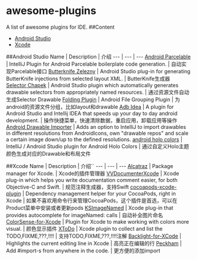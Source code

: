 # awesome-plugins
A list of awesome plugins for IDE.
##Content
- [Android Studio](#android-studio)
- [Xcode](#xcode)

##Android Studio
Name | Description | 介绍
--- | --- | ---
[Android Parcelable](https://github.com/mcharmas/android-parcelable-intellij-plugin) | IntelliJ Plugin for Android Parcelable boilerplate code generation. | 自动实现Parcelable接口
[Butterknife Zelezny](https://github.com/avast/android-butterknife-zelezny) | Android Studio plug-in for generating ButterKnife injections from selected layout XML. | ButterKnife生成器
[Selector Chapek](https://github.com/inmite/android-selector-chapek) | Android Studio plugin which automatically generates drawable selectors from appropriately named resources. | 通过资源文件自动生成Selector Drawable
[Folding Plugin](https://github.com/dmytrodanylyk/folding-plugin) | Android File Grouping Plugin | 为android的资源文件分组，比如layout和drawable
[Adb Idea](https://github.com/pbreault/adb-idea) | A plugin for Android Studio and Intellij IDEA that speeds up your day to day android development. | 操作快捷菜单，快速清除数据，重启应用，卸载应用等操作
[Android Drawable Importer](https://github.com/winterDroid/android-drawable-importer-intellij-plugin) | Adds an option to IntelliJ to import drawables in different resolutions from AndroidIcons, own "drawable repos" and scale a certain image down/up to the defined resolutions.
[android holo colors](https://github.com/jeromevdl/android-holo-colors-idea-plugin) | IntelliJ / Android Studio plugin for Android Holo Colors | 通过自定义Holo主题颜色生成对应的Drawable和布局文件

##Xcode
Name | Description | 介绍``
--- | --- | ---
[Alcatraz](https://github.com/supermarin/Alcatraz) | Package manager for Xcode. | Xcode的插件管理器
[VVDocumenterXcode](https://github.com/onevcat/VVDocumenter-Xcode) | Xcode plug-in which helps you write documentation comment easier, for both Objective-C and Swift. | 规范注释生成器，支持Swift
[cocoapods-xcode-plugin](https://github.com/kattrali/cocoapods-xcode-plugin) | Dependency management helper for your CocoaPods, right in Xcode | 如果不喜欢用命令行来管理CocoaPods，这个插件是首选，可以在Product菜单中安装或者更新pods
[KSImageNamed](https://github.com/ksuther/KSImageNamed-Xcode) | Xcode plug-in that provides autocomplete for imageNamed: calls | 自动补全图片命名
[ColorSense-for-Xcode](https://github.com/omz/ColorSense-for-Xcode) | Plugin for Xcode to make working with colors more visual. | 颜色显示插件
[XToDo](https://github.com/trawor/XToDo) | Xcode plugin to collect and list the TODO,FIXME,???,!!!! | 支持TODO,FIXME,???,!!!!注解
[Backlight-for-XCode](https://github.com/limejelly/Backlight-for-XCode) | Highlights the current editing line in Xcode | 高亮正在编辑的行
[Peckham](https://github.com/markohlebar/Peckham) | Add #import-s from anywhere in the code. | 更方便的添加import